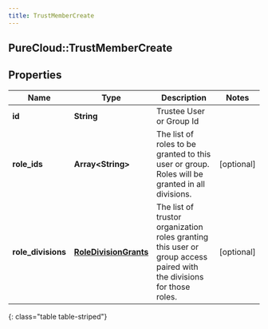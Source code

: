 ```yaml
---
title: TrustMemberCreate
---
```

## PureCloud::TrustMemberCreate

## Properties

|Name | Type | Description | Notes|
|------------ | ------------- | ------------- | -------------|
| **id** | **String** | Trustee User or Group Id | |
| **role_ids** | **Array&lt;String&gt;** | The list of roles to be granted to this user or group. Roles will be granted in all divisions. | [optional] |
| **role_divisions** | [**RoleDivisionGrants**](RoleDivisionGrants.html) | The list of trustor organization roles granting this user or group access paired with the divisions for those roles. | [optional] |
{: class="table table-striped"}


